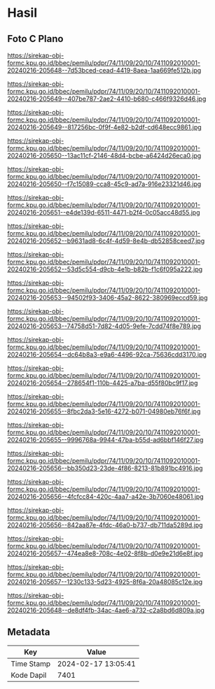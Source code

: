 # Hasil

## Foto C Plano

https://sirekap-obj-formc.kpu.go.id/bbec/pemilu/pdpr/74/11/09/20/10/7411092010001-20240216-205648--7d53bced-cead-4419-8aea-1aa669fe512b.jpg

https://sirekap-obj-formc.kpu.go.id/bbec/pemilu/pdpr/74/11/09/20/10/7411092010001-20240216-205649--407be787-2ae2-4410-b680-c466f9326d46.jpg

https://sirekap-obj-formc.kpu.go.id/bbec/pemilu/pdpr/74/11/09/20/10/7411092010001-20240216-205649--817256bc-0f9f-4e82-b2df-cd648ecc9861.jpg

https://sirekap-obj-formc.kpu.go.id/bbec/pemilu/pdpr/74/11/09/20/10/7411092010001-20240216-205650--13ac11cf-2146-48d4-bcbe-a6424d26eca0.jpg

https://sirekap-obj-formc.kpu.go.id/bbec/pemilu/pdpr/74/11/09/20/10/7411092010001-20240216-205650--f7c15089-cca8-45c9-ad7a-916e23321d46.jpg

https://sirekap-obj-formc.kpu.go.id/bbec/pemilu/pdpr/74/11/09/20/10/7411092010001-20240216-205651--e4de139d-6511-4471-b2f4-0c05acc48d55.jpg

https://sirekap-obj-formc.kpu.go.id/bbec/pemilu/pdpr/74/11/09/20/10/7411092010001-20240216-205652--b9631ad8-6c4f-4d59-8e4b-db52858ceed7.jpg

https://sirekap-obj-formc.kpu.go.id/bbec/pemilu/pdpr/74/11/09/20/10/7411092010001-20240216-205652--53d5c554-d9cb-4e1b-b82b-f1c6f095a222.jpg

https://sirekap-obj-formc.kpu.go.id/bbec/pemilu/pdpr/74/11/09/20/10/7411092010001-20240216-205653--94502f93-3406-45a2-8622-380969eccd59.jpg

https://sirekap-obj-formc.kpu.go.id/bbec/pemilu/pdpr/74/11/09/20/10/7411092010001-20240216-205653--74758d51-7d82-4d05-9efe-7cdd74f8e789.jpg

https://sirekap-obj-formc.kpu.go.id/bbec/pemilu/pdpr/74/11/09/20/10/7411092010001-20240216-205654--dc64b8a3-e9a6-4496-92ca-75636cdd3170.jpg

https://sirekap-obj-formc.kpu.go.id/bbec/pemilu/pdpr/74/11/09/20/10/7411092010001-20240216-205654--278654f1-110b-4425-a7ba-d55f80bc9f17.jpg

https://sirekap-obj-formc.kpu.go.id/bbec/pemilu/pdpr/74/11/09/20/10/7411092010001-20240216-205655--8fbc2da3-5e16-4272-b071-04980eb76f6f.jpg

https://sirekap-obj-formc.kpu.go.id/bbec/pemilu/pdpr/74/11/09/20/10/7411092010001-20240216-205655--9996768a-9944-47ba-b55d-ad6bbf146f27.jpg

https://sirekap-obj-formc.kpu.go.id/bbec/pemilu/pdpr/74/11/09/20/10/7411092010001-20240216-205656--bb350d23-23de-4f86-8213-81b891bc4916.jpg

https://sirekap-obj-formc.kpu.go.id/bbec/pemilu/pdpr/74/11/09/20/10/7411092010001-20240216-205656--4fcfcc84-420c-4aa7-a42e-3b7060e48061.jpg

https://sirekap-obj-formc.kpu.go.id/bbec/pemilu/pdpr/74/11/09/20/10/7411092010001-20240216-205656--842aa87e-4fdc-46a0-b737-db711da5289d.jpg

https://sirekap-obj-formc.kpu.go.id/bbec/pemilu/pdpr/74/11/09/20/10/7411092010001-20240216-205657--474ea8e8-708c-4e02-8f8b-d0e9e21d6e8f.jpg

https://sirekap-obj-formc.kpu.go.id/bbec/pemilu/pdpr/74/11/09/20/10/7411092010001-20240216-205657--1230c133-5d23-4925-8f6a-20a48085c12e.jpg

https://sirekap-obj-formc.kpu.go.id/bbec/pemilu/pdpr/74/11/09/20/10/7411092010001-20240216-205648--de8df4fb-34ac-4ae6-a732-c2a8bd6d809a.jpg


## Metadata

| Key        | Value               |
| ---------- | ------------------- |
| Time Stamp | 2024-02-17 13:05:41 |
| Kode Dapil | 7401                |



